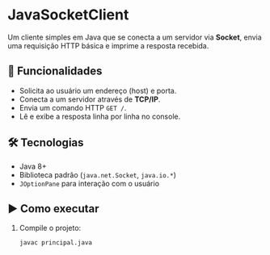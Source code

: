 # JavaSocketClient

Um cliente simples em Java que se conecta a um servidor via **Socket**, envia uma requisição HTTP básica e imprime a resposta recebida.

## 📌 Funcionalidades
- Solicita ao usuário um endereço (host) e porta.
- Conecta a um servidor através de **TCP/IP**.
- Envia um comando HTTP `GET /`.
- Lê e exibe a resposta linha por linha no console.

## 🛠 Tecnologias
- Java 8+
- Biblioteca padrão (`java.net.Socket`, `java.io.*`)
- `JOptionPane` para interação com o usuário

## ▶️ Como executar
1. Compile o projeto:
   ```bash
   javac principal.java
